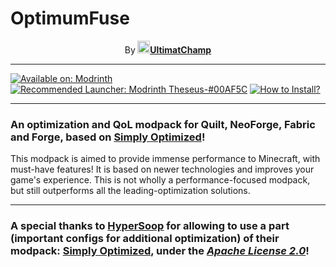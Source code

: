 # OptimumFuse

  

<center>By<b> <a href="https://github.com/UltimatChamp"><img src="https://cdn-raw.modrinth.com/user/JRIVBRCT/4a1d0a6d70192b113d173d67a1a28b805a6a87ec.jpeg" width="20">UltimatChamp</b></a></center>

* * *

[<img alt="Available on: Modrinth" src="https://img.shields.io/badge/Available%20On-Modrinth-%2300AF5C?style=for-the-badge&logo=modrinth">](https://modrinth.com/modpack/optimum-fuse) [<img alt="Recommended Launcher: Modrinth Theseus-#00AF5C" src="https://img.shields.io/badge/Recommended%20Launcher-Modrinth%20Theseus-%2300AF5C?style=for-the-badge&logo=modrinth&link=https%3A%2F%2Fmodrinth.com%2Fapp">](https://modrinth.com/app) [<img alt="How to Install?" src="https://img.shields.io/badge/📥-HOW%20TO%20INSTALL-blue?style=for-the-badge">](https://github.com/UltimatChamp/optimum-fuse/wiki/Installation)

* * *
<h3>An optimization and QoL modpack for Quilt, NeoForge, Fabric and Forge, based on <b><a href="https://modrinth.com/modpack/sop">Simply Optimized</a></b>!</h3>

This modpack is aimed to provide immense performance to Minecraft, with must-have features! It is based on newer technologies and improves your game's experience. This is not wholly a performance-focused modpack, but still outperforms all the leading-optimization solutions.
* * *

### A special thanks to **[HyperSoop](https://modrinth.com/user/HyperSoop)** for allowing to use a part (important configs for additional optimization) of their modpack: **[Simply Optimized](https://modrinth.com/modpack/sop)**, under the _[Apache License 2.0](https://www.apache.org/licenses/LICENSE-2.0.txt)_!
